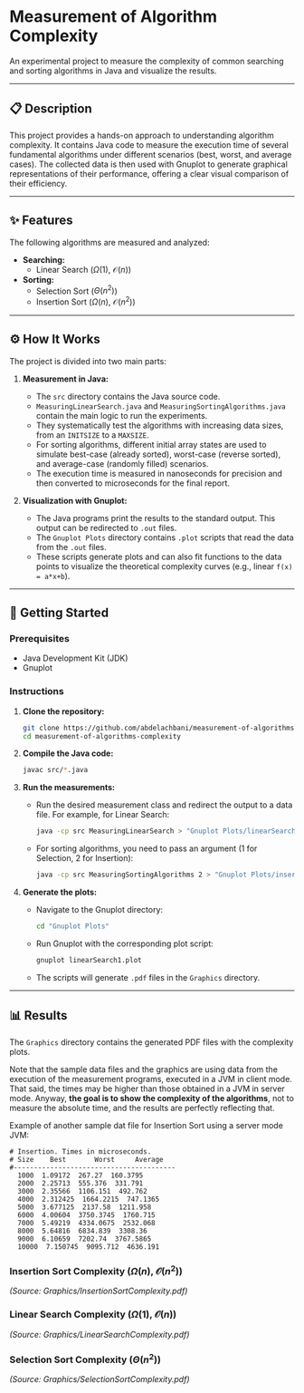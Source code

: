 # Measurement of Algorithm Complexity

An experimental project to measure the complexity of common searching and sorting algorithms in Java and visualize the results.

-----

## 📋 Description

This project provides a hands-on approach to understanding algorithm complexity. It contains Java code to measure the execution time of several fundamental algorithms under different scenarios (best, worst, and average cases). The collected data is then used with Gnuplot to generate graphical representations of their performance, offering a clear visual comparison of their efficiency.

-----

## ✨ Features

The following algorithms are measured and analyzed:

* **Searching:**
    * Linear Search ($\Omega(1)$, $\mathcal{O}(n)$)
* **Sorting:**
    * Selection Sort ($\Theta(n^2)$)
    * Insertion Sort ($\Omega(n)$, $\mathcal{O}(n^2)$)

-----

## ⚙️ How It Works

The project is divided into two main parts:

1.  **Measurement in Java:**

    * The `src` directory contains the Java source code.
    * `MeasuringLinearSearch.java` and `MeasuringSortingAlgorithms.java` contain the main logic to run the experiments.
    * They systematically test the algorithms with increasing data sizes, from an `INITSIZE` to a `MAXSIZE`.
    * For sorting algorithms, different initial array states are used to simulate best-case (already sorted), worst-case (reverse sorted), and average-case (randomly filled) scenarios.
    * The execution time is measured in nanoseconds for precision and then converted to microseconds for the final report.

2.  **Visualization with Gnuplot:**

    * The Java programs print the results to the standard output. This output can be redirected to `.out` files.
    * The `Gnuplot Plots` directory contains `.plot` scripts that read the data from the `.out` files.
    * These scripts generate plots and can also fit functions to the data points to visualize the theoretical complexity curves (e.g., linear `f(x) = a*x+b`).

-----

## 🚀 Getting Started

### Prerequisites

* Java Development Kit (JDK)
* Gnuplot

### Instructions

1.  **Clone the repository:**

    ```sh
    git clone https://github.com/abdelachbani/measurement-of-algorithms-complexity.git
    cd measurement-of-algorithms-complexity
    ```

2.  **Compile the Java code:**

    ```sh
    javac src/*.java
    ```

3.  **Run the measurements:**

    * Run the desired measurement class and redirect the output to a data file. For example, for Linear Search:
      ```sh
      java -cp src MeasuringLinearSearch > "Gnuplot Plots/linearSearch.out"
      ```
    * For sorting algorithms, you need to pass an argument (1 for Selection, 2 for Insertion):
      ```sh
      java -cp src MeasuringSortingAlgorithms 2 > "Gnuplot Plots/insertionSort.out"
      ```

4.  **Generate the plots:**

    * Navigate to the Gnuplot directory:
      ```sh
      cd "Gnuplot Plots"
      ```
    * Run Gnuplot with the corresponding plot script:
      ```sh
      gnuplot linearSearch1.plot
      ```
    * The scripts will generate `.pdf` files in the `Graphics` directory.

-----

## 📊 Results

The `Graphics` directory contains the generated PDF files with the complexity plots.

Note that the sample data files and the graphics are using data from the execution of the measurement
programs, executed in a JVM in client mode. That said, the times may be higher than those obtained in a JVM in server mode.
Anyway, **the goal is to show the complexity of the algorithms**, not to measure the absolute time,
and the results are perfectly reflecting that.

Example of another sample dat file for Insertion Sort using a server mode JVM:

```
# Insertion. Times in microseconds.
# Size    Best       Worst     Average 
#----------------------------------------
  1000  1.09172  267.27  160.3795
  2000  2.25713  555.376  331.791
  3000  2.35566  1106.151  492.762
  4000  2.312425  1664.2215  747.1365
  5000  3.677125  2137.58  1211.958
  6000  4.00604  3750.3745  1760.715
  7000  5.49219  4334.0675  2532.068
  8000  5.64816  6834.839  3308.36
  9000  6.10659  7202.74  3767.5865
  10000  7.150745  9095.712  4636.191

```
### Insertion Sort Complexity ($\Omega(n)$, $\mathcal{O}(n^2)$)

*(Source: Graphics/InsertionSortComplexity.pdf)*

### Linear Search Complexity ($\Omega(1)$, $\mathcal{O}(n)$)

*(Source: Graphics/LinearSearchComplexity.pdf)*

### Selection Sort Complexity ($\Theta(n^2)$)

*(Source: Graphics/SelectionSortComplexity.pdf)*